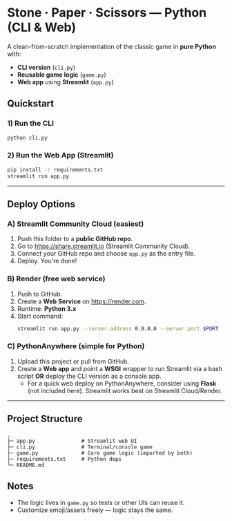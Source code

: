 
# Stone · Paper · Scissors — Python (CLI & Web)

A clean-from-scratch implementation of the classic game in **pure Python** with:
- **CLI version** (`cli.py`)
- **Reusable game logic** (`game.py`)
- **Web app** using **Streamlit** (`app.py`)

## Quickstart

### 1) Run the CLI
```bash
python cli.py
```

### 2) Run the Web App (Streamlit)
```bash
pip install -r requirements.txt
streamlit run app.py
```

---

## Deploy Options

### A) Streamlit Community Cloud (easiest)
1. Push this folder to a **public GitHub repo**.
2. Go to https://share.streamlit.io (Streamlit Community Cloud).
3. Connect your GitHub repo and choose `app.py` as the entry file.
4. Deploy. You're done!

### B) Render (free web service)
1. Push to GitHub.
2. Create a **Web Service** on https://render.com.
3. Runtime: **Python 3.x**
4. Start command:
   ```bash
   streamlit run app.py --server.address 0.0.0.0 --server.port $PORT
   ```

### C) PythonAnywhere (simple for Python)
1. Upload this project or pull from GitHub.
2. Create a **Web app** and point a **WSGI** wrapper to run Streamlit via a bash script **OR** deploy the CLI version as a console app.
   - For a quick web deploy on PythonAnywhere, consider using **Flask** (not included here). Streamlit works best on Streamlit Cloud/Render.

---

## Project Structure
```
.
├─ app.py               # Streamlit web UI
├─ cli.py               # Terminal/console game
├─ game.py              # Core game logic (imported by both)
├─ requirements.txt     # Python deps
└─ README.md
```

## Notes
- The logic lives in `game.py` so tests or other UIs can reuse it.
- Customize emoji/assets freely — logic stays the same.
